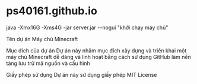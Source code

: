 # ps40161.github.io
java -Xmx16G -Xms4G -jar server.jar --nogui "khởi chạy máy chủ"

Tên dự án
Máy chủ Minecraft

Mục đích của dự án
Dự án này nhằm mục đích xây dựng và triển khai một máy chủ Minecraft dễ dàng và linh hoạt bằng cách sử dụng GitHub làm nền tảng lưu trữ mã nguồn và cấu hình

Giấy phép sử dụng
Dự án này sử dụng giấy phép MIT License
